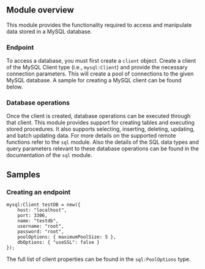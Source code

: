 ## Module overview

This module provides the functionality required to access and manipulate data stored in a MySQL database. 

### Endpoint 

To access a database, you must first create a `client` object. Create a client of the MySQL Client type (i.e., `mysql:Client`) and provide the necessary connection parameters. This will create a pool of connections to the given MySQL database. A sample for creating a MySQL client can be found below.

### Database operations

Once the client is created, database operations can be executed through that client. This module provides support for creating tables and executing stored procedures. It also supports selecting, inserting, deleting, updating, and batch updating data. For more details on the supported remote functions refer to the `sql` module. Also the details of the SQL data types and query parameters relevant to these database operations can be found in the documentation of the `sql` module.

## Samples

### Creating an endpoint
```ballerina
mysql:Client testDB = new({
    host: "localhost",
    port: 3306,
    name: "testdb",
    username: "root",
    password: "root",
    poolOptions: { maximumPoolSize: 5 },
    dbOptions: { "useSSL": false }
});
```
The full list of client properties can be found in the `sql:PoolOptions` type.

